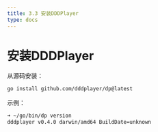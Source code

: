 ```yaml
---
title: 3.3 安装DDDPlayer
type: docs
---
```


# 安装DDDPlayer

从源码安装：

```bash
go install github.com/dddplayer/dp@latest
```

示例：
```bash
➜ ~/go/bin/dp version
dddplayer v0.4.0 darwin/amd64 BuildDate=unknown
```

